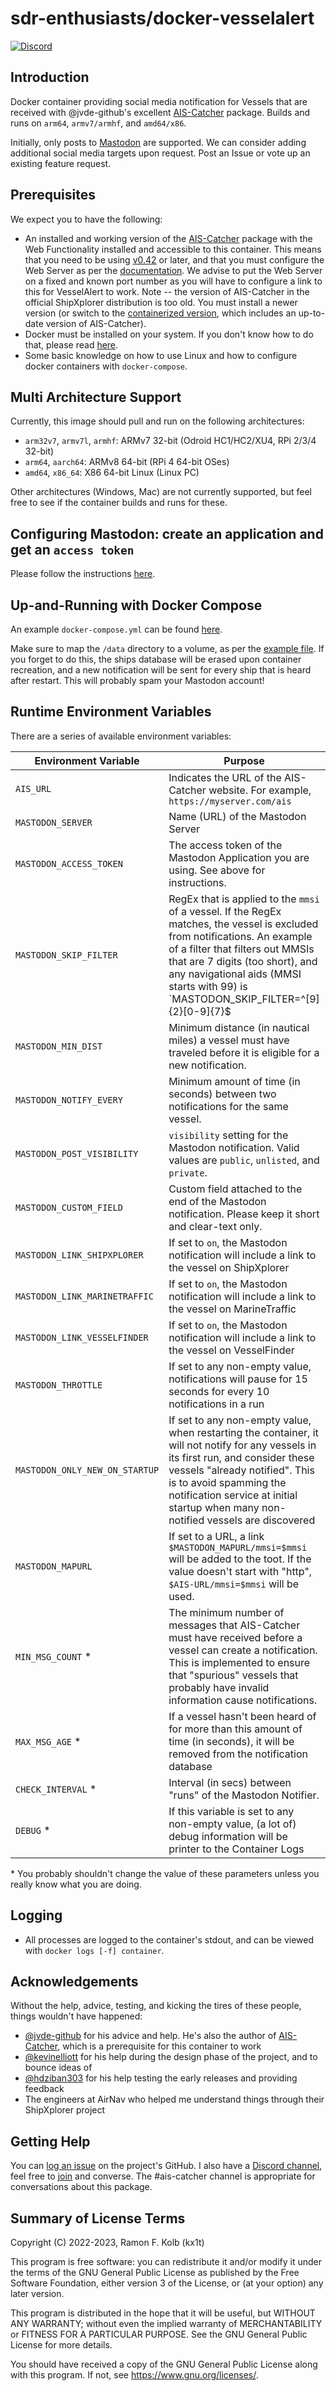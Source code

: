 # sdr-enthusiasts/docker-vesselalert

[![Discord](https://img.shields.io/discord/734090820684349521)](https://discord.gg/sTf9uYF)


## Introduction

Docker container providing social media notification for Vessels that are received with @jvde-github's excellent [AIS-Catcher](https://github.com/jvde-github/AIS-catcher) package.
Builds and runs on `arm64`, `armv7/armhf`, and `amd64/x86`.

Initially, only posts to [Mastodon](https://airwaves.social) are supported. We can consider adding additional social media targets upon request. Post an Issue or vote up an existing feature request.

## Prerequisites

We expect you to have the following:
* An installed and working version of the [AIS-Catcher](https://github.com/jvde-github/AIS-catcher) package with the Web Functionality installed and accessible to this container. This means that you need to be using [v0.42](https://github.com/jvde-github/AIS-catcher/releases/tag/v0.42) or later, and that you must configure the Web Server as per the [documentation](https://github.com/jvde-github/AIS-catcher/blob/main/README.md). We advise to put the Web Server on a fixed and known port number as you will have to configure a link to this for VesselAlert to work. Note -- the version of AIS-Catcher in the official ShipXplorer distribution is too old. You must install a newer version (or switch to the [containerized version](https://github.com/sdr-enthusiasts/docker-shipxplorer), which includes an up-to-date version of AIS-Catcher).
* Docker must be installed on your system. If you don't know how to do that, please read [here](https://github.com/sdr-enthusiasts/docker-install).
* Some basic knowledge on how to use Linux and how to configure docker containers with `docker-compose`.

## Multi Architecture Support

Currently, this image should pull and run on the following architectures:

* `arm32v7`, `armv7l`, `armhf`: ARMv7 32-bit (Odroid HC1/HC2/XU4, RPi 2/3/4 32-bit)
* `arm64`, `aarch64`: ARMv8 64-bit (RPi 4 64-bit OSes)
* `amd64`, `x86_64`: X86 64-bit Linux (Linux PC)

Other architectures (Windows, Mac) are not currently supported, but feel free to see if the container builds and runs for these.

## Configuring Mastodon: create an application and get an `access token`
Please follow the instructions [here](README-Mastodon.md).

## Up-and-Running with Docker Compose
An example `docker-compose.yml` can be found [here](docker-compose.yml).

Make sure to map the `/data` directory to a volume, as per the [example file](docker-compose.yml). If you forget to do this, the ships database will be erased upon container recreation, and a new notification will be sent for every ship that is heard after restart. This will probably spam your Mastodon account!

## Runtime Environment Variables

There are a series of available environment variables:

| Environment Variable | Purpose                         | Default | Mandatory? |
| -------------------- | ------------------------------- | ------- | ---------- |
| `AIS_URL` | Indicates the URL of the AIS-Catcher website. For example, `https://myserver.com/ais` | empty | yes |
| `MASTODON_SERVER` | Name (URL) of the Mastodon Server | `airwaves.social` | no |
| `MASTODON_ACCESS_TOKEN` | The access token of the Mastodon Application you are using. See above for instructions. | empty | yes |
| `MASTODON_SKIP_FILTER` | RegEx that is applied to the `mmsi` of a vessel. If the RegEx matches, the vessel is excluded from notifications. An example of a filter that filters out MMSIs that are 7 digits (too short), and any navigational aids (MMSI starts with 99) is `MASTODON_SKIP_FILTER=^[9]{2}[0-9]{7}$|^[0-9]{7}$`| empty | no |
| `MASTODON_MIN_DIST` | Minimum distance (in nautical miles) a vessel must have traveled before it is eligible for a new notification. | empty | no |
| `MASTODON_NOTIFY_EVERY` | Minimum amount of time (in seconds) between two notifications for the same vessel. | `86400` (1 day) | no |
| `MASTODON_POST_VISIBILITY` | `visibility` setting for the Mastodon notification. Valid values are `public`, `unlisted`, and `private`. | `public` | no |
| `MASTODON_CUSTOM_FIELD` | Custom field attached to the end of the Mastodon notification. Please keep it short and clear-text only. | empty | no |
| `MASTODON_LINK_SHIPXPLORER` | If set to `on`, the Mastodon notification will include a link to the vessel on ShipXplorer | empty | no |
| `MASTODON_LINK_MARINETRAFFIC` | If set to `on`, the Mastodon notification will include a link to the vessel on MarineTraffic | empty | no |
| `MASTODON_LINK_VESSELFINDER` | If set to `on`, the Mastodon notification will include a link to the vessel on VesselFinder | empty | no |
| `MASTODON_THROTTLE` | If set to any non-empty value, notifications will pause for 15 seconds for every 10 notifications in a run | empty | no |
| `MASTODON_ONLY_NEW_ON_STARTUP` | If set to any non-empty value, when restarting the container, it will not notify for any vessels in its first run, and consider these vessels "already notified". This is to avoid spamming the notification service at initial startup when many non-notified vessels are discovered | empty | no |
| `MASTODON_MAPURL` | If set to a URL, a link `$MASTODON_MAPURL/mmsi=$mmsi` will be added to the toot. If the value doesn't start with "http", `$AIS-URL/mmsi=$mmsi` will be used. | empty | no |
| `MIN_MSG_COUNT` * | The minimum number of messages that AIS-Catcher must have received before a vessel can create a notification. This is implemented to ensure that "spurious" vessels that probably have invalid information cause notifications. | `5` | no |
| `MAX_MSG_AGE` * | If a vessel hasn't been heard of for more than this amount of time (in seconds), it will be removed from the notification database | `86400` | no |
| `CHECK_INTERVAL` * | Interval (in secs) between "runs" of the Mastodon Notifier. | `30` | no |
| `DEBUG` * | If this variable is set to any non-empty value, (a lot of) debug information will be printer to the Container Logs | empty | no |

\* You probably shouldn't change the value of these parameters unless you really know what you are doing.

## Logging

* All processes are logged to the container's stdout, and can be viewed with `docker logs [-f] container`.

## Acknowledgements
Without the help, advice, testing, and kicking the tires of these people, things wouldn't have happened:
- [@jvde-github](https://github.com/jvde-github) for his advice and help. He's also the author of [AIS-Catcher](https://github.com/jvde-github/AIS-catcher), which is a prerequisite for this container to work
- [@kevinelliott](https://github.com/kevinelliott) for his help during the design phase of the project, and to bounce ideas of
- [@hdziban303](https://github.com/hdziban303) for his help testing the early releases and providing feedback
- The engineers at AirNav who helped me understand things through their ShipXplorer project

## Getting Help

You can [log an issue](https://github.com/sdr-enthusiasts/docker-vesselalert/issues) on the project's GitHub.
I also have a [Discord channel](https://discord.gg/sTf9uYF), feel free to [join](https://discord.gg/sTf9uYF) and converse. The #ais-catcher channel is appropriate for conversations about this package.

## Summary of License Terms
Copyright (C) 2022-2023, Ramon F. Kolb (kx1t)

This program is free software: you can redistribute it and/or modify
it under the terms of the GNU General Public License as published by
the Free Software Foundation, either version 3 of the License, or
(at your option) any later version.

This program is distributed in the hope that it will be useful,
but WITHOUT ANY WARRANTY; without even the implied warranty of
MERCHANTABILITY or FITNESS FOR A PARTICULAR PURPOSE.  See the
GNU General Public License for more details.

You should have received a copy of the GNU General Public License
along with this program.  If not, see <https://www.gnu.org/licenses/>.
